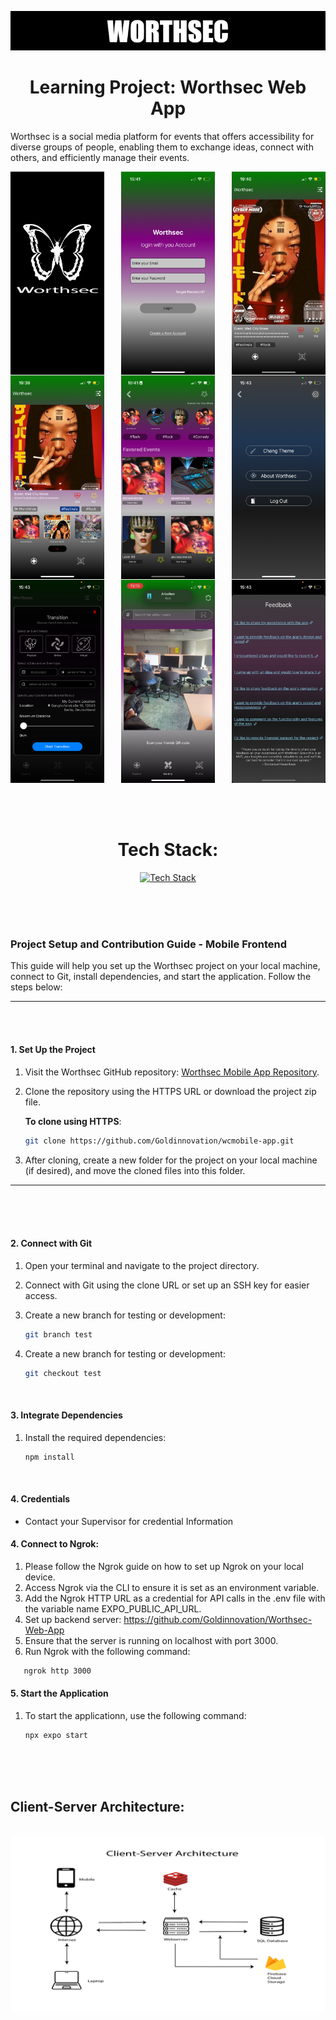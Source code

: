 ![Worthsec Logo](/assets/WORTHSECREADMELOGO.png)

<div align="center">

# Learning Project: Worthsec Web App

</div>


Worthsec is a social media platform for events that offers accessibility for diverse groups of people, enabling them to exchange ideas, connect with others, and efficiently manage their events.


<div style="display: flex; justify-content: space-between; align-items: center; width:100%; flex-wrap: wrap; gap:1px">

 <img src="img1.png" alt="Client-Server Architecture" style="width:150px;  flex-shrink: 0;"/>


 <img src="img2.png" alt="Client-Server Architecture" style="width:150px;  flex-shrink:0;"/>

<img src="img3.png" alt="Client-Server Architecture" style="width:150px;  flex-shrink: 0;" />

<img src="img4.png" alt="Client-Server Architecture" style="width:150px;  flex-shrink: 0;"/>


<img src="img6.png" alt="Client-Server Architecture" style="width:150px;  flex-shrink: 0;"/>

<img src="img7.png" alt="Client-Server Architecture" style="width:150px;  flex-shrink: 0;"/>

<img src="img8.png" alt="Client-Server Architecture" style="width:150px;  flex-shrink: 0;"/>

<img src="img9.png" alt="Client-Server Architecture" style="width:150px;  flex-shrink: 0;"/>

<img src="img10.png" alt="Client-Server Architecture" style="width:150px;  flex-shrink: 0;"/>




   

</div>

</br>
</br>
</br>


 <div align="center">

 # Tech Stack:
</div>


<div align="center">

[![Tech Stack](https://skillicons.dev/icons?i=nodejs,nextjs,expressjs,postgres,prisma&theme=dark)](https://skillicons.dev)

</div>


</br>
</br>
</br>

### Project Setup and Contribution Guide - Mobile Frontend 

This guide will help you set up the Worthsec project on your local machine, connect to Git, install dependencies, and start the application. Follow the steps below:

---
</br>
</br>

#### 1. Set Up the Project

1. Visit the Worthsec GitHub repository: [Worthsec Mobile App Repository](https://github.com/Goldinnovation/wcmobile-app).
2. Clone the repository using the HTTPS URL or download the project zip file.

   **To clone using HTTPS**:
     ```bash
     git clone https://github.com/Goldinnovation/wcmobile-app.git
     ```
3. After cloning, create a new folder for the project on your local machine (if desired), and move the cloned files into this folder.

---

</br>
</br>
</br>

#### 2. Connect with Git

1. Open your terminal and navigate to the project directory.
2. Connect with Git using the clone URL or set up an SSH key for easier access.
3. Create a new branch for testing or development:

   ```bash
   git branch test
   ```
4. Create a new branch for testing or development:
   ```bash
   git checkout test
   ```


</br>


#### 3. Integrate Dependencies

1. Install the required dependencies:
   ```bash
   npm install
   ```


</br>

#### 4. Credentials 
- Contact your Supervisor for credential Information


#### 4. Connect to Ngrok:
1. Please follow the Ngrok guide on how to set up Ngrok on your local device.
2. Access Ngrok via the CLI to ensure it is set as an environment variable.
3. Add the Ngrok HTTP URL as a credential for API calls in the .env file with the variable  name EXPO_PUBLIC_API_URL.
4. Set up backend server: https://github.com/Goldinnovation/Worthsec-Web-App 
5. Ensure that the server is running on localhost with port 3000.
6. Run Ngrok with the following command:
```bash
   ngrok http 3000
   ```



#### 5. Start the Application 

1. To start the applicationn, use the following command:
   ```bash
   npx expo start  
   ```



</br>
</br>
</br>


## Client-Server Architecture:
</br>
<div style="text-align: center;">

 <img src="CSA1.png" alt="Client-Server Architecture" style="width:650px;"/>

</div>
</br>
</br>
</br>
